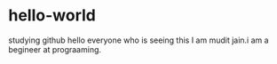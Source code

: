 # hello-world
studying github
hello everyone who is seeing this
I am mudit jain.i am a begineer at prograaming.
